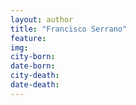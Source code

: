 ```yaml
---
layout: author
title: "Francisco Serrano"
feature: 
img:
city-born: 
date-born: 
city-death: 
date-death:
---
```

